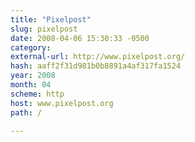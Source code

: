 ```yaml
---
title: "Pixelpost"
slug: pixelpost
date: 2008-04-06 15:30:33 -0500
category: 
external-url: http://www.pixelpost.org/
hash: aaff2f31d981b0b8891a4af317fa1524
year: 2008
month: 04
scheme: http
host: www.pixelpost.org
path: /

---
```



